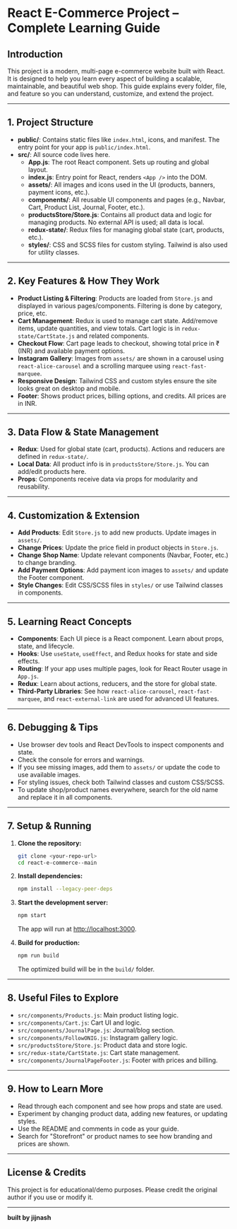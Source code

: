 # React E-Commerce Project – Complete Learning Guide

## Introduction

This project is a modern, multi-page e-commerce website built with React. It is designed to help you learn every aspect of building a scalable, maintainable, and beautiful web shop. This guide explains every folder, file, and feature so you can understand, customize, and extend the project.

---

## 1. Project Structure

- **public/**: Contains static files like `index.html`, icons, and manifest. The entry point for your app is `public/index.html`.
- **src/**: All source code lives here.
  - **App.js**: The root React component. Sets up routing and global layout.
  - **index.js**: Entry point for React, renders `<App />` into the DOM.
  - **assets/**: All images and icons used in the UI (products, banners, payment icons, etc.).
  - **components/**: All reusable UI components and pages (e.g., Navbar, Cart, Product List, Journal, Footer, etc.).
  - **productsStore/Store.js**: Contains all product data and logic for managing products. No external API is used; all data is local.
  - **redux-state/**: Redux files for managing global state (cart, products, etc.).
  - **styles/**: CSS and SCSS files for custom styling. Tailwind is also used for utility classes.

---

## 2. Key Features & How They Work

- **Product Listing & Filtering**: Products are loaded from `Store.js` and displayed in various pages/components. Filtering is done by category, price, etc.
- **Cart Management**: Redux is used to manage cart state. Add/remove items, update quantities, and view totals. Cart logic is in `redux-state/CartState.js` and related components.
- **Checkout Flow**: Cart page leads to checkout, showing total price in ₹ (INR) and available payment options.
- **Instagram Gallery**: Images from `assets/` are shown in a carousel using `react-alice-carousel` and a scrolling marquee using `react-fast-marquee`.
- **Responsive Design**: Tailwind CSS and custom styles ensure the site looks great on desktop and mobile.
- **Footer**: Shows product prices, billing options, and credits. All prices are in INR.

---

## 3. Data Flow & State Management

- **Redux**: Used for global state (cart, products). Actions and reducers are defined in `redux-state/`.
- **Local Data**: All product info is in `productsStore/Store.js`. You can add/edit products here.
- **Props**: Components receive data via props for modularity and reusability.

---

## 4. Customization & Extension

- **Add Products**: Edit `Store.js` to add new products. Update images in `assets/`.
- **Change Prices**: Update the price field in product objects in `Store.js`.
- **Change Shop Name**: Update relevant components (Navbar, Footer, etc.) to change branding.
- **Add Payment Options**: Add payment icon images to `assets/` and update the Footer component.
- **Style Changes**: Edit CSS/SCSS files in `styles/` or use Tailwind classes in components.

---

## 5. Learning React Concepts

- **Components**: Each UI piece is a React component. Learn about props, state, and lifecycle.
- **Hooks**: Use `useState`, `useEffect`, and Redux hooks for state and side effects.
- **Routing**: If your app uses multiple pages, look for React Router usage in `App.js`.
- **Redux**: Learn about actions, reducers, and the store for global state.
- **Third-Party Libraries**: See how `react-alice-carousel`, `react-fast-marquee`, and `react-external-link` are used for advanced UI features.

---

## 6. Debugging & Tips

- Use browser dev tools and React DevTools to inspect components and state.
- Check the console for errors and warnings.
- If you see missing images, add them to `assets/` or update the code to use available images.
- For styling issues, check both Tailwind classes and custom CSS/SCSS.
- To update shop/product names everywhere, search for the old name and replace it in all components.

---

## 7. Setup & Running

1. **Clone the repository:**

   ```sh
   git clone <your-repo-url>
   cd react-e-commerce--main
   ```

2. **Install dependencies:**

   ```sh
   npm install --legacy-peer-deps
   ```

3. **Start the development server:**

   ```sh
   npm start
   ```

   The app will run at [http://localhost:3000](http://localhost:3000).

4. **Build for production:**

   ```sh
   npm run build
   ```

   The optimized build will be in the `build/` folder.

---

## 8. Useful Files to Explore

- `src/components/Products.js`: Main product listing logic.
- `src/components/Cart.js`: Cart UI and logic.
- `src/components/JournalPage.js`: Journal/blog section.
- `src/components/FollowONIG.js`: Instagram gallery logic.
- `src/productsStore/Store.js`: Product data and store logic.
- `src/redux-state/CartState.js`: Cart state management.
- `src/components/JournalPageFooter.js`: Footer with prices and billing.

---

## 9. How to Learn More

- Read through each component and see how props and state are used.
- Experiment by changing product data, adding new features, or updating styles.
- Use the README and comments in code as your guide.
- Search for "Storefront" or product names to see how branding and prices are shown.

---

## License & Credits

This project is for educational/demo purposes. Please credit the original author if you use or modify it.

---
**built by jijnash**

